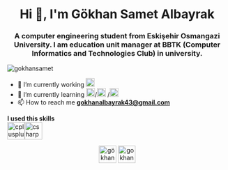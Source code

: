 <h1 align="center">Hi 👋, I'm Gökhan Samet Albayrak</h1>
<h3 align="center">A computer engineering student from Eskişehir Osmangazi University. I am education unit manager at BBTK (Computer Informatics and Technologies Club) in university.</h3>
<p align="left"> <img src="https://komarev.com/ghpvc/?username=gokhansamet" alt="gokhansamet" /> </p>

- 🔭 I’m currently working <img src="https://konpa.github.io/devicon/devicon.git/icons/csharp/csharp-original.svg" alt="csharp" width="20" height="20"/>
- 🌱 I’m currently learning <img src="https://konpa.github.io/devicon/devicon.git/icons/html5/html5-original-wordmark.svg" width="20" height="20" alt="HTML"/>/<img src="https://konpa.github.io/devicon/devicon.git/icons/css3/css3-original-wordmark.svg" width="20" height="20" alt="HTML"/> /<img src="https://konpa.github.io/devicon/devicon.git/icons/javascript/javascript-original.svg" alt="Javascript" width="20" height="20" />
- 📫 How to reach me **gokhanalbayrak43@gmail.com**

<p align="left"><strong>I used this skills </strong> <br><img src="https://konpa.github.io/devicon/devicon.git/icons/cplusplus/cplusplus-original.svg" alt="cplusplus" width="40" height="40"/><img src="https://konpa.github.io/devicon/devicon.git/icons/csharp/csharp-original.svg" alt="csharp" width="40" height="40"/> </p> <p align="center" <img src="https://github-readme-stats.vercel.app/api?username=gokhansamet&show_icons=true" alt="gokhansamet" /> </p>

<p align="center">
<a href="https://www.linkedin.com/in/g%C3%B6khan-samet-albayrak-3b1229152/" target="blank"><img align="center" src="https://cdn.jsdelivr.net/npm/simple-icons@3.0.1/icons/linkedin.svg" alt="gökhan samet albayrak" height="40" width=40" /></a>
<a href="https://instagram.com/gokhansametalbayrak" target="blank"><img align="center" src="https://cdn.jsdelivr.net/npm/simple-icons@3.0.1/icons/instagram.svg" alt="gokhansametalbayrak" height="40" width="40" /></a>
</p>
